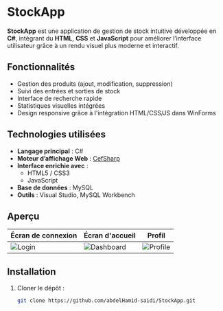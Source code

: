# StockApp

**StockApp** est une application de gestion de stock intuitive développée en **C#**, intégrant du **HTML**, **CSS** et **JavaScript** pour améliorer l’interface utilisateur grâce à un rendu visuel plus moderne et interactif.


## Fonctionnalités

-  Gestion des produits (ajout, modification, suppression)
-  Suivi des entrées et sorties de stock
-  Interface de recherche rapide
-  Statistiques visuelles intégrées
-  Design responsive grâce à l'intégration HTML/CSS/JS dans WinForms


##  Technologies utilisées

- **Langage principal** : C#
- **Moteur d’affichage Web** : [CefSharp](https://github.com/cefsharp/CefSharp)
- **Interface enrichie avec** :
  - HTML5 / CSS3
  - JavaScript
- **Base de données** : MySQL
- **Outils** : Visual Studio, MySQL Workbench


## Aperçu

| Écran de connexion | Écran d'accueil | Profil |
|-----------------|------------------|--------------|
| ![Login](https://github.com/user-attachments/assets/fba88158-ba66-4a2b-8f96-2ec0b9a46352) | ![Dashboard](https://github.com/user-attachments/assets/5b7a2e20-99c2-4899-a122-59581e8e230d) | ![Profile](https://github.com/user-attachments/assets/7dcc5a07-3373-4b65-9faf-7ad25efc143d) |


## Installation

1. Cloner le dépôt :
   ```bash
   git clone https://github.com/abdelHamid-saidi/StockApp.git
